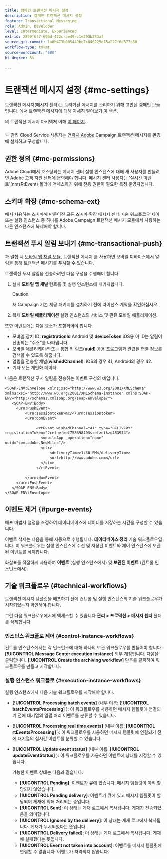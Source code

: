 ```yaml
---
title: 캠페인 트랜잭션 메시지 설정
description: 캠페인 트랜잭션 메시지 설정
feature: Transactional Messaging
role: Admin, Developer
level: Intermediate, Experienced
exl-id: 2899f627-696d-422c-ae49-c1e293b283af
source-git-commit: 1a0b473b005449be7c846225e75a227f6d877c88
workflow-type: tm+mt
source-wordcount: '600'
ht-degree: 5%

---
```


# 트랜잭션 메시지 설정 {#mc-settings}

트랜잭션 메시지(메시지 센터)는 트리거된 메시지를 관리하기 위해 고안된 캠페인 모듈입니다. 에서 트랜잭션 메시지에 대해 자세히 알아보기 [이 섹션](../send/transactional.md).

의 트랜잭션 메시지 아키텍처 이해 [이 페이지](../architecture/architecture.md#transac-msg-archi).

![](../assets/do-not-localize/speech.png) 관리 Cloud Service 사용자는 [연락처 Adobe](../start/campaign-faq.md#support) Campaign 트랜잭션 메시지를 환경에 설치하고 구성합니다.

## 권한 정의 {#mc-permissions}

Adobe Cloud에서 호스팅되는 메시지 센터 실행 인스턴스에 대해 새 사용자를 만들려면 Adobe 고객 지원 센터에 문의해야 합니다. 메시지 센터 사용자는 &#39;실시간 이벤트&#39;(nmsRtEvent) 폴더에 액세스하기 위해 전용 권한이 필요한 특정 운영자입니다.

## 스키마 확장  {#mc-schema-ext}

에서 사용하는 스키마에 만들어진 모든 스키마 확장 [메시지 센터 기술 워크플로우](#technical-workflows) 제어 또는 실행 인스턴스 중 하나를 Adobe Campaign 트랜잭션 메시지 모듈에서 사용하는 다른 인스턴스에 복제해야 합니다.

## 트랜잭션 푸시 알림 보내기 {#mc-transactional-push}

과 결합 시 [모바일 앱 채널 모듈](../send/push.md), 트랜잭션 메시지 를 사용하면 모바일 디바이스에서 알림을 통해 트랜잭션 메시지를 푸시할 수 있습니다.

트랜잭션 푸시 알림을 전송하려면 다음 구성을 수행해야 합니다.

1. 설치 **모바일 앱 채널** 컨트롤 및 실행 인스턴스에 패키지합니다.

   >[!CAUTION]
   >
   >새 Campaign 기본 제공 패키지를 설치하기 전에 라이선스 계약을 확인하십시오.

1. 복제 **모바일 애플리케이션** 실행 인스턴스의 서비스 및 관련 모바일 애플리케이션.

또한 이벤트에는 다음 요소가 포함되어야 합니다.

* 모바일 장치 ID: **registrationId** Android 및 **deviceToken** iOS용 이 ID는 알림이 전송되는 &quot;주소&quot;를 나타냅니다.
* 모바일 애플리케이션 또는 통합 키 링크(**uuid**) 응용 프로그램과 관련된 연결 정보를 검색할 수 있도록 해줍니다.
* 알림을 전송할 채널(**wishedChannel**): iOS의 경우 41, Android의 경우 42.
* 기타 모든 개인화 데이터.

다음은 트랜잭션 푸시 알림을 전송하는 이벤트 구성의 예입니다.

```
<SOAP-ENV:Envelope xmlns:xsd="http://www.w3.org/2001/XMLSchema" xmlns:xsi="http://www.w3.org/2001/XMLSchema-instance" xmlns:SOAP-ENV="http://schemas.xmlsoap.org/soap/envelope/">
   <SOAP-ENV:Body>
     <urn:PushEvent>
         <urn:sessiontoken>mc/</urn:sessiontoken>
         <urn:domEvent>

              <rtEvent wishedChannel="41" type="DELIVERY" registrationToken="2cefnefzef758398493srefzefkzq483974">
                <mobileApp _operation="none" uuid="com.adobe.NeoMiles"/>
                <ctx>
                    <deliveryTime>1:30 PM</deliveryTime>
                    <url>http://www.adobe.com</url>
                </ctx>
              </rtEvent>

         </urn:domEvent>
     </urn:PushEvent>           
   </SOAP-ENV:Body>
</SOAP-ENV:Envelope>
```

## 이벤트 제거 {#purge-events}

배포 마법사 설정을 조정하여 데이터베이스에 데이터를 저장하는 시간을 구성할 수 있습니다.

이벤트 삭제는 다음을 통해 자동으로 수행됩니다. **데이터베이스 정리** 기술 워크플로우입니다. 이 워크플로우는 실행 인스턴스에 수신 및 저장된 이벤트와 제어 인스턴스에 보관된 이벤트를 삭제합니다.

화살표를 적절하게 사용하여 **이벤트** (실행 인스턴스에서) 및 **보관된 이벤트** (컨트롤 인스턴스에서).


## 기술 워크플로우 {#technical-workflows}

트랜잭션 메시지 템플릿을 배포하기 전에 컨트롤 및 실행 인스턴스의 기술 워크플로우가 시작되었는지 확인해야 합니다.

그런 다음 워크플로우에서에 액세스할 수 있습니다 **관리 > 프로덕션 > 메시지 센터** 폴더를 삭제합니다.

### 인스턴스 워크플로 제어 {#control-instance-workflows}

컨트롤 인스턴스에서는 각 인스턴스에 대해 하나의 보관 워크플로우를 만들어야 합니다 **[!UICONTROL Message Center execution instance]** 외부 계정입니다. 다음을 클릭합니다. **[!UICONTROL Create the archiving workflow]** 단추를 클릭하여 워크플로우를 만들고 시작합니다.

### 실행 인스턴스 워크플로 {#execution-instance-workflows}

실행 인스턴스에서 다음 기술 워크플로우를 시작해야 합니다.

* **[!UICONTROL Processing batch events]** (내부 이름: **[!UICONTROL batchEventsProcessing]** ): 이 워크플로우를 사용하면 메시지 템플릿에 연결되기 전에 대기열의 일괄 처리 이벤트를 분류할 수 있습니다.
* **[!UICONTROL Processing real time events]** (내부 이름: **[!UICONTROL rtEventsProcessing]** ): 이 워크플로우를 사용하면 메시지 템플릿에 연결되기 전에 대기열의 실시간 이벤트를 분류할 수 있습니다.
* **[!UICONTROL Update event status]** (내부 이름: **[!UICONTROL updateEventStatus]** ): 이 워크플로우를 사용하면 이벤트에 상태를 지정할 수 있습니다.

  가능한 이벤트 상태는 다음과 같습니다.

   * **[!UICONTROL Pending]**: 이벤트가 큐에 있습니다. 메시지 템플릿이 아직 할당되지 않았습니다.
   * **[!UICONTROL Pending delivery]**: 이벤트가 큐에 있고 메시지 템플릿이 할당되어 게재에 의해 처리되는 중입니다.
   * **[!UICONTROL Sent]**: 이 상태는 게재 로그에서 복사됩니다. 게재가 전송되었음을 의미합니다.
   * **[!UICONTROL Ignored by the delivery]**: 이 상태는 게재 로그에서 복사됩니다. 게재가 무시되었다는 뜻입니다.
   * **[!UICONTROL Delivery failed]**: 이 상태는 게재 로그에서 복사됩니다. 게재에 실패했다는 뜻입니다.
   * **[!UICONTROL Event not taken into account]**: 이벤트를 메시지 템플릿에 연결할 수 없습니다. 이벤트가 처리되지 않습니다.
